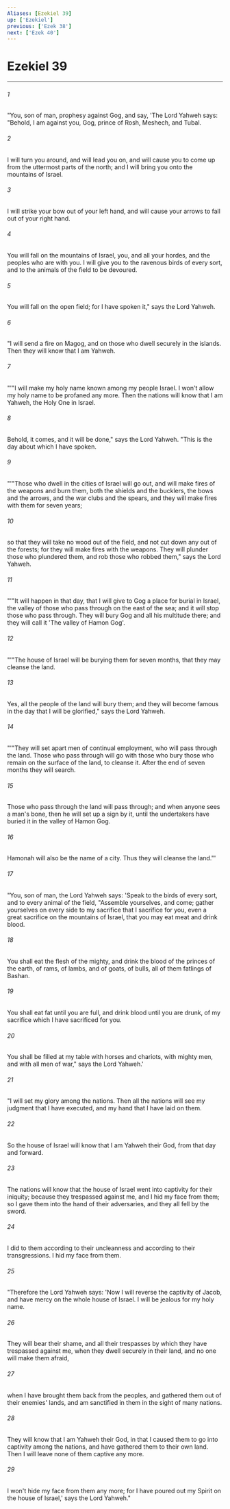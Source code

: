 ```yaml
---
Aliases: [Ezekiel 39]
up: ['Ezekiel']
previous: ['Ezek 38']
next: ['Ezek 40']
---
```

# Ezekiel 39
***





###### 1 

"You, son of man, prophesy against Gog, and say, 'The Lord Yahweh says: "Behold, I am against you, Gog, prince of Rosh, Meshech, and Tubal. 



###### 2 

I will turn you around, and will lead you on, and will cause you to come up from the uttermost parts of the north; and I will bring you onto the mountains of Israel. 



###### 3 

I will strike your bow out of your left hand, and will cause your arrows to fall out of your right hand. 



###### 4 

You will fall on the mountains of Israel, you, and all your hordes, and the peoples who are with you. I will give you to the ravenous birds of every sort, and to the animals of the field to be devoured. 



###### 5 

You will fall on the open field; for I have spoken it," says the Lord Yahweh. 



###### 6 

"I will send a fire on Magog, and on those who dwell securely in the islands. Then they will know that I am Yahweh. 



###### 7 

"'"I will make my holy name known among my people Israel. I won't allow my holy name to be profaned any more. Then the nations will know that I am Yahweh, the Holy One in Israel. 



###### 8 

Behold, it comes, and it will be done," says the Lord Yahweh. "This is the day about which I have spoken. 



###### 9 

"'"Those who dwell in the cities of Israel will go out, and will make fires of the weapons and burn them, both the shields and the bucklers, the bows and the arrows, and the war clubs and the spears, and they will make fires with them for seven years; 



###### 10 

so that they will take no wood out of the field, and not cut down any out of the forests; for they will make fires with the weapons. They will plunder those who plundered them, and rob those who robbed them," says the Lord Yahweh. 



###### 11 

"'"It will happen in that day, that I will give to Gog a place for burial in Israel, the valley of those who pass through on the east of the sea; and it will stop those who pass through. They will bury Gog and all his multitude there; and they will call it 'The valley of Hamon Gog'. 



###### 12 

"'"The house of Israel will be burying them for seven months, that they may cleanse the land. 



###### 13 

Yes, all the people of the land will bury them; and they will become famous in the day that I will be glorified," says the Lord Yahweh. 



###### 14 

"'"They will set apart men of continual employment, who will pass through the land. Those who pass through will go with those who bury those who remain on the surface of the land, to cleanse it. After the end of seven months they will search. 



###### 15 

Those who pass through the land will pass through; and when anyone sees a man's bone, then he will set up a sign by it, until the undertakers have buried it in the valley of Hamon Gog. 



###### 16 

Hamonah will also be the name of a city. Thus they will cleanse the land."' 



###### 17 

"You, son of man, the Lord Yahweh says: 'Speak to the birds of every sort, and to every animal of the field, "Assemble yourselves, and come; gather yourselves on every side to my sacrifice that I sacrifice for you, even a great sacrifice on the mountains of Israel, that you may eat meat and drink blood. 



###### 18 

You shall eat the flesh of the mighty, and drink the blood of the princes of the earth, of rams, of lambs, and of goats, of bulls, all of them fatlings of Bashan. 



###### 19 

You shall eat fat until you are full, and drink blood until you are drunk, of my sacrifice which I have sacrificed for you. 



###### 20 

You shall be filled at my table with horses and chariots, with mighty men, and with all men of war," says the Lord Yahweh.' 



###### 21 

"I will set my glory among the nations. Then all the nations will see my judgment that I have executed, and my hand that I have laid on them. 



###### 22 

So the house of Israel will know that I am Yahweh their God, from that day and forward. 



###### 23 

The nations will know that the house of Israel went into captivity for their iniquity; because they trespassed against me, and I hid my face from them; so I gave them into the hand of their adversaries, and they all fell by the sword. 



###### 24 

I did to them according to their uncleanness and according to their transgressions. I hid my face from them. 



###### 25 

"Therefore the Lord Yahweh says: 'Now I will reverse the captivity of Jacob, and have mercy on the whole house of Israel. I will be jealous for my holy name. 



###### 26 

They will bear their shame, and all their trespasses by which they have trespassed against me, when they dwell securely in their land, and no one will make them afraid, 



###### 27 

when I have brought them back from the peoples, and gathered them out of their enemies' lands, and am sanctified in them in the sight of many nations. 



###### 28 

They will know that I am Yahweh their God, in that I caused them to go into captivity among the nations, and have gathered them to their own land. Then I will leave none of them captive any more. 



###### 29 

I won't hide my face from them any more; for I have poured out my Spirit on the house of Israel,' says the Lord Yahweh."
